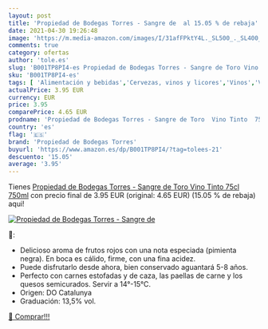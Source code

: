 ```yaml
---
layout: post
title: 'Propiedad de Bodegas Torres - Sangre de  al 15.05 % de rebaja'
date: 2021-04-30 19:26:48
image: 'https://m.media-amazon.com/images/I/31afFPktY4L._SL500_._SL400_.jpg'
comments: true
category: ofertas
author: 'tole.es'
slug: 'B001TP8PI4-es Propiedad de Bodegas Torres - Sangre de Toro Vino Tinto...'
sku: 'B001TP8PI4-es'
tags: [ 'Alimentación y bebidas','Cervezas, vinos y licores','Vinos','Vinos tintos','propiedad de bodegas torres','tinto','vino', ]
actualPrice: 3.95 EUR
currency: EUR
price: 3.95
comparePrice: 4.65 EUR
prodname: 'Propiedad de Bodegas Torres - Sangre de Toro  Vino Tinto  75cl  750ml'
country: 'es'
flag: '🇪🇸'
brand: 'Propiedad de Bodegas Torres'
buyurl: 'https://www.amazon.es/dp/B001TP8PI4/?tag=tolees-21'
descuento: '15.05'
average: '3.95'
---
```


Tienes [Propiedad de Bodegas Torres - Sangre de Toro  Vino Tinto  75cl  750ml](https://www.amazon.es/dp/B001TP8PI4/?tag=tolees-21) con precio final de  3.95 EUR (original: 4.65 EUR) (15.05 %  de rebaja) aqui!

[![Propiedad de Bodegas Torres - Sangre de ](https://m.media-amazon.com/images/I/31afFPktY4L._SL500_._SL400_.jpg)](https://www.amazon.es/dp/B001TP8PI4/?tag=tolees-21)

🔎:

- Delicioso aroma de frutos rojos con una nota especiada (pimienta negra). En boca es cálido, firme, con una fina acidez.
- Puede disfrutarlo desde ahora, bien conservado aguantará 5-8 años.
- Perfecto con carnes estofadas y de caza, las paellas de carne y los quesos semicurados. Servir a 14°-15°C.
- Origen: DO Catalunya
- Graduación: 13,5% vol.

[🛒 Comprar!!!](https://www.amazon.es/dp/B001TP8PI4/?tag=tolees-21)
